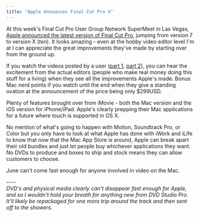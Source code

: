 ```yaml
---
title: "Apple Announces Final Cut Pro X"
---
```

<p>At this week's Final Cut Pro User Group Network SuperMeet in Las Vegas, <a href="http://www.macrumors.com/2011/04/12/apple-demos-final-cut-pro-x-at-nab-2011/">Apple announced the latest version of Final Cut Pro</a>, jumping from version 7 to version X (<em>ten</em>). It looks amazing - even at the hobby video editor level I'm at I can appreciate the great improvements they've made by starting over from the ground up.</p>
<p>If you watch the videos posted by a user (<a href="http://www.youtube.com/watch?v=-77beFICSlI">part 1</a>, <a href="http://www.youtube.com/watch?v=gAXL7L9fToQ">part 2</a>), you can hear the excitement from the actual editors (people who make real money doing this stuff for a living) when they see all the improvements Apple's made. Bonus Mac nerd points if you watch until the end when they give a standing ovation at the announcement of the price being only $299USD.</p>
<p>Plenty of features brought over from iMovie - both the Mac version and the iOS version for iPhone/iPad. Apple's clearly prepping their Mac applications for a future where touch is supported in OS X.</p>
<p>No mention of what's going to happen with Motion, Soundtrack Pro, or Color but you only have to look at what Apple has done with iWork and iLife to know that now that the Mac App Store is around, Apple can break apart their old bundles and just let people buy whichever applications they want. No DVDs to produce and boxes to ship and stock means they can allow customers to choose.</p>
<p>June can't come fast enough for anyone involved in video on the Mac.</p>
<p>----<br />
<em>DVD's and physical media clearly can't disappear fast enough for Apple, and so I wouldn't hold your breath for anything new from DVD Studio Pro. It'll likely be repackaged for one more trip around the track and then sent off to the showers.</em></p>
